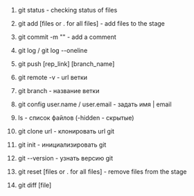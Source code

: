 1. git status - checking status of files
2. git add [files or . for all files] - add files to the stage
3. git commit -m "" - add a comment
4. git log / git log --oneline
5. git push [rep_link] [branch_name]

6. git remote -v - url ветки
7. git branch - название ветки

8. git config user.name / user.email - задать имя | email
9. ls - список файлов (-hidden - скрытые)
10. git clone url - клонировать url git
11. git init - инициализировать git
12. git --version - узнать версию git

13. git reset [files or . for all files] - remove files from the stage
14. git diff [file]